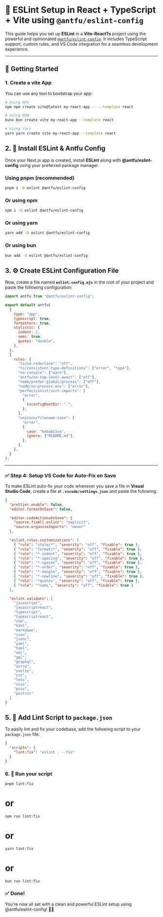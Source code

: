 # 🧠 ESLint Setup in React + TypeScript + Vite using `@antfu/eslint-config`

This guide helps you set up **ESLint** in a **Vite-ReactTs** project using the powerful and opinionated [`@antfu/eslint-config`](https://github.com/antfu/eslint-config). It includes TypeScript support, custom rules, and VS Code integration for a seamless development experience.

---

## 🚀 Getting Started

### 1. Create a vite App

You can use any tool to bootstrap your app:

```bash
# Using NPX
npm npm create vite@latest my-react-app -- --template react

# Using BUN
bunx bun create vite my-react-app --template react

# Using Yarn
yarn yarn create vite my-react-app --template react
```

## 2. 🧩 Install ESLint & Antfu Config

Once your Next.js app is created, install **ESLint** along with **@antfu/eslint-config** using your preferred package manager.

### Using pnpm (recommended)
```bash
pnpm i -D eslint @antfu/eslint-config
```
### Or using npm
```bash
npm i -D eslint @antfu/eslint-config
```
### Or using yarn
```bash
yarn add -D eslint @antfu/eslint-config
```

### Or using bun
```bash
bun add -d eslint @antfu/eslint-config
```

## 3. ⚙️ Create ESLint Configuration File

Now, create a file named **`eslint.config.mjs`** in the root of your project and paste the following configuration:

```js
import antfu from "@antfu/eslint-config";

export default antfu(
  {
    type: "app",
    typescript: true,
    formatters: true,
    stylistic: {
      indent: 2,
      semi: true,
      quotes: "double",
    },
  },
  {
    rules: {
      "ts/no-redeclare": "off",
      "ts/consistent-type-definitions": ["error", "type"],
      "no-console": ["warn"],
      "antfu/no-top-level-await": ["off"],
      "node/prefer-global/process": ["off"],
      "node/no-process-env": ["error"],
      "perfectionist/sort-imports": [
        "error",
        {
          tsconfigRootDir: ".",
        },
      ],
      "unicorn/filename-case": [
        "error",
        {
          case: "kebabCase",
          ignore: ["README.md"],
        },
      ],
    },
  }
);

```
---

### ✅ Step 4: Setup VS Code for Auto-Fix on Save


To make ESLint auto-fix your code whenever you save a file in **Visual Studio Code**, create a file at **`.vscode/settings.json`** and paste the following:

```json
{
  "prettier.enable": false,
  "editor.formatOnSave": false,

  "editor.codeActionsOnSave": {
    "source.fixAll.eslint": "explicit",
    "source.organizeImports": "never"
  },

  "eslint.rules.customizations": [
    { "rule": "style/*", "severity": "off", "fixable": true },
    { "rule": "format/*", "severity": "off", "fixable": true },
    { "rule": "*-indent", "severity": "off", "fixable": true },
    { "rule": "*-spacing", "severity": "off", "fixable": true },
    { "rule": "*-spaces", "severity": "off", "fixable": true },
    { "rule": "*-order", "severity": "off", "fixable": true },
    { "rule": "*-dangle", "severity": "off", "fixable": true },
    { "rule": "*-newline", "severity": "off", "fixable": true },
    { "rule": "*quotes", "severity": "off", "fixable": true },
    { "rule": "*semi", "severity": "off", "fixable": true }
  ],

  "eslint.validate": [
    "javascript",
    "javascriptreact",
    "typescript",
    "typescriptreact",
    "vue",
    "html",
    "markdown",
    "json",
    "jsonc",
    "yaml",
    "toml",
    "xml",
    "gql",
    "graphql",
    "astro",
    "svelte",
    "css",
    "less",
    "scss",
    "pcss",
    "postcss"
  ]
}

```

## 5. 🚀 Add Lint Script to `package.json`

To easily lint and fix your codebase, add the following script to your `package.json` file:

```json
{
  "scripts": {
    "lint:fix": "eslint . --fix"
  }
}
```
### 6. 🎉 Run your script
```bash
pnpm lint:fix
```
# or
```bash
npm run lint:fix
```
# or
```bash
yarn lint:fix
```
# or
```bash
bun run lint:fix
```

### ✅ Done!
You're now all set with a clean and powerful ESLint setup using @antfu/eslint-config! 🧼🔥

